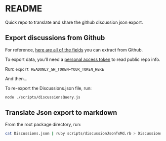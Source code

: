 # README

Quick repo to translate and share the github discussion json export.

## Export discussions from Github
For reference, [here are all of the fields](https://docs.github.com/en/graphql/guides/using-the-graphql-api-for-discussions) you can extract from Github.

To export data, you'll need a [personal access token](https://docs.github.com/en/authentication/keeping-your-account-and-data-secure/creating-a-personal-access-token) to read public repo info.

Run: `export READONLY_GH_TOKEN=YOUR_TOKEN_HERE`
  
And then...

To re-export the Discussions.json file, run:
```sh
node ./scripts/discussionsQuery.js
```

## Translate Json export to markdown

From the root package directory, run:

```sh
cat Discussions.json | ruby scripts/discussionJsonToMd.rb > Discussions.md
```
